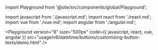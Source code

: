 import Playground from '@site/src/components/global/Playground';

import javascript from './javascript.md';
import react from './react.md';
import vue from './vue.md';
import angular from './angular.md';

<Playground
version="6"
size="500px"
code={{ javascript, react, vue, angular }}
src="usage/v6/datetime/buttons/customizing-button-texts/demo.html"
/>
